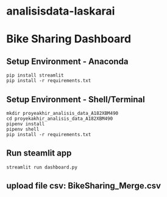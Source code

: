 # analisisdata-laskarai
# Bike Sharing Dashboard

## Setup Environment - Anaconda
```
pip install streamlit
pip install -r requirements.txt
```

## Setup Environment - Shell/Terminal
```
mkdir proyeakhir_analisis_data_A182XBM490
cd proyekakhir_analisis_data_A182XBM490
pipenv install
pipenv shell
pip install -r requirements.txt
```

## Run steamlit app
```
streamlit run dashboard.py
```

## upload file csv: BikeSharing_Merge.csv
